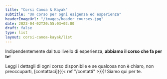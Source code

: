 ```yaml
---
title: "Corsi Canoa & Kayak"
subtitle: "Un corso per ogni esigenza ed esperienza"
headerImageUrl: "/images/header_courses.jpg"
date: 2023-04-02T20:55:03+02:00
draft: false
type: list
layout: corsi-canoa-kayak/list
---
```

Indipendentemente dal tuo livello di esperienza, **abbiamo il corso che fa per te**!

Leggi i dettagli di ogni corso disponibile e se qualcosa non è chiaro, non preoccuparti, [contattaci]({{< ref "/contatti" >}})! Siamo qui per te.